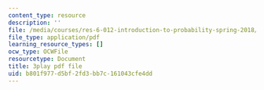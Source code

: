 ```yaml
---
content_type: resource
description: ''
file: /media/courses/res-6-012-introduction-to-probability-spring-2018/b801f977d5bf2fd3bb7c161043cfe4dd_gB5TCCfF6e4.pdf
file_type: application/pdf
learning_resource_types: []
ocw_type: OCWFile
resourcetype: Document
title: 3play pdf file
uid: b801f977-d5bf-2fd3-bb7c-161043cfe4dd
---
```

